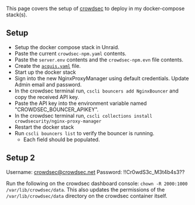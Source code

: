 This page covers the setup of [crowdsec](https://www.crowdsec.net/) to deploy in my docker-compose stack(s).

## Setup

- Setup the docker compose stack in Unraid.
- Paste the current `crowdsec-npm.yaml` contents.
- Paste the `server.env` contents and the `crowdsec-npm.evn` file contents.
- Create the [`acquis.yaml`](https://github.com/crowdsecurity/example-docker-compose/blob/main/npm/crowdsec/acquis.yaml) file.
- Start up the docker stack
- Sign into the new NginxProxyManager using default credentials. Update Admin email and password.
- In the crowdsec terminal run, `cscli bouncers add NginxBouncer` and copy the received API key.
- Paste the API key into the environment variable named "CROWDSEC_BOUNCER_APIKEY".
- In the crowdsec terminal run, `cscli collections install crowdsecurity/nginx-proxy-manager`
- Restart the docker stack
- Run `cscli bouncers list` to verify the bouncer is running.
  - Each field should be populated.

## Setup 2

Username: crowdsec@crowdsec.net
Password: !!Cr0wdS3c_M3t4b4s3??

Run the following on the crowdsec dashboard console: `chown -R 2000:1000 /var/lib/crowdsec/data`. This also updates the permissions of the `/var/lib/crowdsec/data` directory on the crowdsec container itself.
